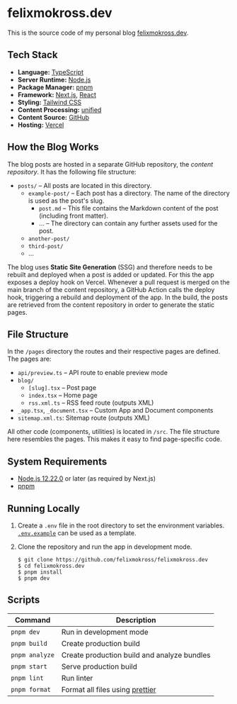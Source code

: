 # felixmokross.dev

This is the source code of my personal blog
[felixmokross.dev](https://felixmokross.dev).

## Tech Stack

- **Language:** [TypeScript](https://www.typescriptlang.org)
- **Server Runtime:** [Node.js](https://nodejs.org/)
- **Package Manager:** [pnpm](https://pnpm.io)
- **Framework:** [Next.js](https://nextjs.org), [React](https://reactjs.org)
- **Styling:** [Tailwind CSS](https://tailwindcss.com)
- **Content Processing:** [unified](https://unifiedjs.com)
- **Content Source:** [GitHub](https://github.com)
- **Hosting:** [Vercel](https://vercel.com/dashboard)

## How the Blog Works

The blog posts are hosted in a separate GitHub repository, the _content
repository_. It has the following file structure:

- `posts/` – All posts are located in this directory.
  - `example-post/` – Each post has a directory. The name of the directory is
    used as the post's slug.
    - `post.md` – This file contains the Markdown content of the post (including
      front matter).
    - … – The directory can contain any further assets used for the post.
  - `another-post/`
  - `third-post/`
  - …

The blog uses **Static Site Generation** (SSG) and therefore needs to be rebuilt
and deployed when a post is added or updated. For this the app exposes a deploy
hook on Vercel. Whenever a pull request is merged on the main branch of the
content repository, a GitHub Action calls the deploy hook, triggering a rebuild
and deployment of the app. In the build, the posts are retrieved from the
content repository in order to generate the static pages.

## File Structure

In the `/pages` directory the routes and their respective pages are defined. The
pages are:

- `api/preview.ts` – API route to enable preview mode
- `blog/`
  - `[slug].tsx` – Post page
  - `index.tsx` – Home page
  - `rss.xml.ts` – RSS feed route (outputs XML)
- `_app.tsx`, `_document.tsx` – Custom App and Document components
- `sitemap.xml.ts`: Sitemap route (outputs XML)

All other code (components, utilities) is located in `/src`. The file structure
here resembles the pages. This makes it easy to find page-specific code.

## System Requirements

- [Node.js 12.22.0](https://nodejs.org/) or later (as required by Next.js)
- [pnpm](https://pnpm.io)

## Running Locally

1. Create a `.env` file in the root directory to set the environment variables.
   [`.env.example`](./.env.example) can be used as a template.

2. Clone the repository and run the app in development mode.

   ```shell
   $ git clone https://github.com/felixmokross/felixmokross.dev
   $ cd felixmokross.dev
   $ pnpm install
   $ pnpm dev
   ```

## Scripts

| Command        | Description                                            |
| -------------- | ------------------------------------------------------ |
| `pnpm dev`     | Run in development mode                                |
| `pnpm build`   | Create production build                                |
| `pnpm analyze` | Create production build and analyze bundles            |
| `pnpm start`   | Serve production build                                 |
| `pnpm lint`    | Run linter                                             |
| `pnpm format`  | Format all files using [prettier](https://prettier.io) |
